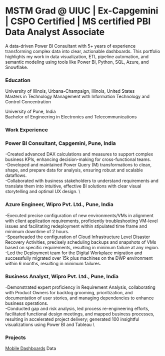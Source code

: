 # MSTM Grad @ UIUC | Ex-Capgemini | CSPO Certified | MS certified PBI Data Analyst Associate 
A data-driven Power BI Consultant with 5+ years of experience transforming complex data into clear, actionable dashboards. This portfolio highlights my work in data visualization, ETL pipeline automation, and semantic modeling using tools like Power BI, Python, SQL, Azure, and Snowflake.

### Education
University of Illinois, Urbana-Champaign, Illinois, United States \
Masters in Technology Management with Information Technology and Control Concentration                                   

University of Pune, India                                                                                               
Bachelor of Engineering in Electronics and Telecommunications                                                            

### Work Experience

### Power BI Consultant, Capgemini, Pune, India                                                                             
-Created advanced DAX calculations and measures to support complex business KPIs, enhancing decision-making for cross-functional teams. \
-Developed and maintained Power Query (M) transformations to clean, shape, and prepare data for analysis, ensuring robust and scalable dataflows. \
-Collaborated with business stakeholders to understand requirements and translate them into intuitive, effective BI solutions with clear visual storytelling and optimal UX design. \


### Azure Engineer, Wipro Pvt. Ltd., Pune, India                                                                            
-Executed precise configuration of new environments/VMs in alignment with client application requirements, proficiently troubleshooting VM-level issues and facilitating redeployment within stipulated time frame and minimum downtime of 2 hours. \
-Spearheaded the configuration of Cloud Infrastructure Level Disaster Recovery Activities, precisely scheduling backups and snapshots of VMs based on specific requirements, resulting in minimum failure at any region. \
-Led the Deployment team for the Digital Workplace migration and successfully migrated over 15k plus machines on the DWP environment within 6 months, resulting in minimum failures.

### Business Analyst, Wipro Pvt. Ltd., Pune, India                                                                            
-Demonstrated expert proficiency in Requirement Analysis, collaborating with Product Owners for backlog grooming, prioritization, and documentation of user stories, and managing dependencies to enhance business operations. \
-Conducted gap and risk analysis, led process re-engineering efforts, facilitated functional design meetings, and mapped business processes, resulting in accelerated project delivery; generated 100 insightful visualizations using Power BI and Tableau \

### Projects

[Mobile Dashboards](https://app.powerbi.com/groups/me/reports/a6c3f779-79f2-4ea5-a34f-d9f8bc16ac42/1f019fc161714345d87c?experience=power-bi)
Data



